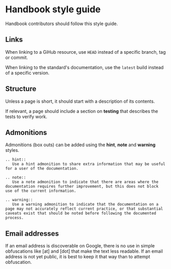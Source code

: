 # Handbook style guide

Handbook contributors should follow this style guide.

## Links

When linking to a GiHub resource, use `HEAD` instead of a specific branch, tag or commit.

When linking to the standard's documentation, use the `latest` build instead of a specific version.

## Structure

Unless a page is short, it should start with a description of its contents.

If relevant, a page should include a section on **testing** that describes the tests to verify work.

## Admonitions

Admonitions (box outs) can be added using the **hint**, **note** and **warning** styles.

```eval_rst
.. hint::
   Use a hint admonition to share extra information that may be useful for a user of the documentation.
```

```eval_rst
.. note::
   Use a note admonition to indicate that there are areas where the documentation requires further improvement, but this does not block use of the current information.
```

```eval_rst
.. warning::
   Use a warning admonition to indicate that the documentation on a page may not accurately reflect current practice, or that substantial caveats exist that should be noted before following the documented process.
```

## Email addresses

If an email address is discoverable on Google, there is no use in simple obfuscations like [at] and [dot] that make the text less readable. If an email address is not yet public, it is best to keep it that way than to attempt obfuscation.
